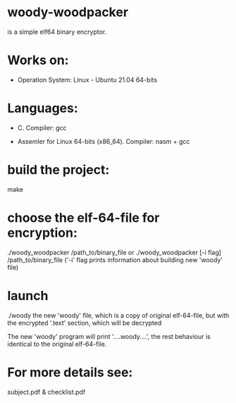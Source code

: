 # woody-woodpacker 
is a simple elf64 binary encryptor.


# Works on:
- Operation System: Linux - Ubuntu 21.04 64-bits


# Languages:
- C. Compiler: gcc

- Assemler for Linux 64-bits (x86_64). Compiler: nasm + gcc


# build the project:
make


# choose the elf-64-file for encryption:
./woody_woodpacker /path_to/binary_file
or
./woody_woodpacker [-i flag] /path_to/binary_file
('-i' flag prints information about building new 'woody' file)


# launch
./woody
the new 'woody' file, which is a copy of original elf-64-file,
but with the encrypted '.text' section, which will be decrypted


The new 'woody' program will print '....woody....',
the rest behaviour is identical to the original elf-64-file.


# For more details see:

subject.pdf & checklist.pdf

